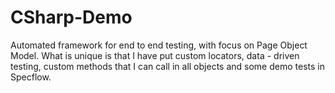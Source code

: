 # CSharp-Demo
Automated framework for end to end testing, with focus on Page Object Model. What is unique is that I have put custom locators, data - driven testing, custom  methods that I can call in all objects and some demo tests in Specflow.
